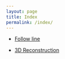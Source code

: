 ```yaml
---
layout: page
title: Index
permalink: /index/
---
```


- [Follow line](https://dhernandezgit.github.io/follow-line/)
<!--- - [Drone](https://dhernandezgit.github.io/drone/) -->
- [3D Reconstruction](https://dhernandezgit.github.io/reconstruction/)